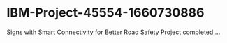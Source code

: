 # IBM-Project-45554-1660730886
Signs with Smart Connectivity for Better Road Safety
Project completed....

